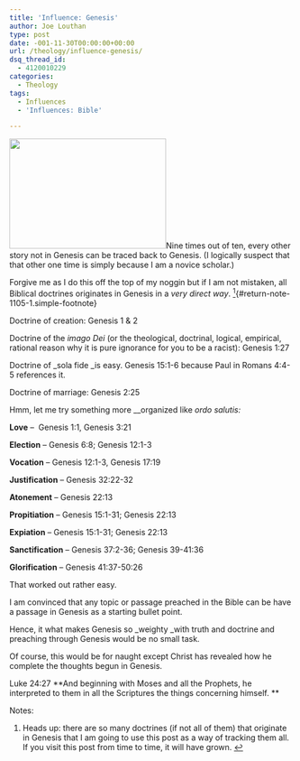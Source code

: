 ```yaml
---
title: 'Influence: Genesis'
author: Joe Louthan
type: post
date: -001-11-30T00:00:00+00:00
url: /theology/influence-genesis/
dsq_thread_id:
  - 4120010229
categories:
  - Theology
tags:
  - Influences
  - 'Influences: Bible'

---
```

[<img class="alignright size-full wp-image-1127" title="genesis-bible" src="https://i0.wp.com/theologic.us/wp-content/uploads/2012/10/genesis-bible.jpg?resize=278%2C195" alt="" width="278" height="195" data-recalc-dims="1" />][1]Nine times out of ten, every other story not in Genesis can be traced back to Genesis. (I logically suspect that that other one time is simply because I am a novice scholar.)

Forgive me as I do this off the top of my noggin but if I am not mistaken, all Biblical doctrines originates in Genesis in a _very direct way_. [<sup>1</sup>][2]{#return-note-1105-1.simple-footnote}

Doctrine of creation: Genesis 1 & 2

Doctrine of the _imago Dei_ (or the theological, doctrinal, logical, empirical, rational reason why it is pure ignorance for you to be a racist): Genesis 1:27

Doctrine of _sola fide _is easy. Genesis 15:1-6 because Paul in Romans 4:4-5 references it.

Doctrine of marriage: Genesis 2:25

Hmm, let me try something more __organized like _ordo salutis:_

**Love** &#8211;  Genesis 1:1, Genesis 3:21

**Election** &#8211; Genesis 6:8; Genesis 12:1-3

**Vocation** &#8211; Genesis 12:1-3, Genesis 17:19

**Justification** &#8211; Genesis 32:22-32

**Atonement** &#8211; Genesis 22:13

**Propitiation** &#8211; Genesis 15:1-31; Genesis 22:13

**Expiation** &#8211; Genesis 15:1-31; Genesis 22:13

**Sanctification** &#8211; Genesis 37:2-36; Genesis 39-41:36

**Glorification** &#8211; Genesis 41:37-50:26

That worked out rather easy.

I am convinced that any topic or passage preached in the Bible can be have a passage in Genesis as a starting bullet point.

Hence, it what makes Genesis so _weighty _with truth and doctrine and preaching through Genesis would be no small task.

Of course, this would be for naught except Christ has revealed how he complete the thoughts begun in Genesis.

Luke 24:27 **And beginning with Moses and all the Prophets, he interpreted to them in all the Scriptures the things concerning himself. **

<div class="simple-footnotes">
  <p class="notes">
    Notes:
  </p>
  
  <ol>
    <li id="note-1105-1">
      Heads up: there are so many doctrines (if not all of them) that originate in Genesis that I am going to use this post as a way of tracking them all. If you visit this post from time to time, it will have grown. <a href="#return-note-1105-1">&#8617;</a>
    </li>
  </ol>
</div>

 [1]: https://i0.wp.com/theologic.us/wp-content/uploads/2012/10/genesis-bible.jpg
 [2]: #note-1105-1 "Heads up: there are so many doctrines (if not all of them) that originate in Genesis that I am going to use this post as a way of tracking them all. If you visit this post from time to time, it will have grown."